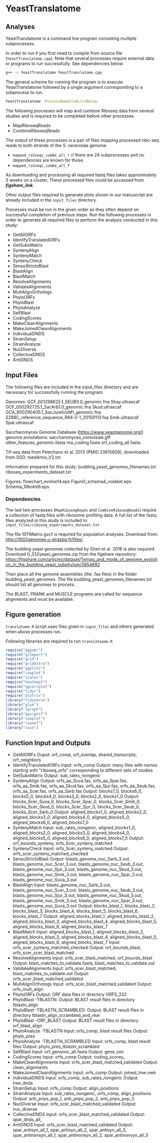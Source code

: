 # YeastTranslatome
## Analyses
YeastTranslatome is a command line program consisting multiple subprocesses. 

In order to run it you first need to compile from source file (`YeastTranslatome.cpp`). Note that several processes require external data or programs to run successfully. See dependencies below.

```bash
g++ -o YeastTranslatome YeastTranslatome.cpp 
```

The general scheme for running the program is to execute YeastTranslatome followed by a single argument corresponding to a subprocess to run.

```bash
YeastTranslatome -ProcessNameFromListBelow
```

The following processes will map and combine Riboseq data from several studies and is required to be completed before other processes.

- MapRiboseqReads
- CombineRiboseqReads

The output of these processes is a pair of files mapping processed ribo-seq reads to both strands of the S. cerevisiae genome:

- `mapped_ribseqs_combo_all_r` // there are 24 subprocesses and no dependencies are known for those. 
- `mapped_ribseqs_combo_all_f`


As downloading and processing all required fastq files takes approximately 3 weeks on a cluster, These processed files could be accessed from ***figshare_link***. 

Other output files required to generate plots shown in our manuscript are already included in the `input_files` directory.


Processes must be run in the given order as they often depend on successful completion of previous steps. Run the following processes in order to generate all required files to perform the analysis conducted in this study:

- GetAllORFs
- IdentifyTranslatedORFs 
- GetSubsMatrix
- SyntenyAlign
- SyntenyMatch
- SyntenyCheck
- SensuStrictoBlast
- BlastAlign
- BlastMatch
- ResolveAlignments
- ValidateAlignments
- MultAlignOrthologs
- PhyloORFs
- PhyloBlast
- PhyloAnalyze
- SelfBlast
- CodingScores
- MakeCleanAlignments
- MakeJoinedCleanAlignments
- IndividualDNDS
- StrainSetup
- StrainAnalyze
- NucDiverse
- CollectiveDNDS
- AntiDNDS

## Input Files
The following files are included in the input_files directory and are necessary for successfully running the program:

Genomes: 
GCF_001298625.1_SEUB3.0_genomic.fna
Sbay.ultrascaf
GCF_000292725.1_SacArb1.0_genomic.fna
Skud.ultrascaf
GCA_900290405.1_SacJureiUoM1_genomic.fna
S288C_reference_sequence_R64-2-1_20150113.fsa
Smik.ultrascaf
Spar.ultrascaf

Saccharomyces Genome Database (https://www.yeastgenome.org/) genome annotations:
saccharomyces_cerevisiae.gff
other_features_genomic.fasta
rna_coding.fasta
orf_coding_all.fasta

Tif-seq data from  Pelechano et al. 2013 (PMID 23615609), downloaded from SGD:
tsedAnno_V2.txt

Information prepared for this study:
budding_yeast_genomes_filenames.txt
riboseq_experiments_dataset.txt

Figures:
flowchart_evolve14.eps
Figure1_schema4_nolabel.eps
Schema_RiboInt6.eps

### Dependencies 
The last two processes (`MapRiboseqReads` and `CombineRiboseqReads`) require a collection of fastq files with ribosome profiling data. A full list of the fastq files analyzed in this study is included in: `input_files/riboseq_experiments_dataset.txt`

The file 1011Matrix.gvcf is required for population analyses. Download from: http://1002genomes.u-strasbg.fr/files/ 

The budding yeast genomes collected by Shen et al. 2018 is also required. Download 0_332yeast_genomes.zip from the figshare repository: https://figshare.com/articles/dataset/Tempo_and_mode_of_genome_evolution_in_the_budding_yeast_subphylum/5854692

Then place all the genome assemblies (the .fas files) in the folder budding_yeast_genomes. The file budding_yeast_genomes_filenames.txt should list all genomes to process.

The BLAST, PRANK and MUSCLE programs are called for sequence alignments and must be available.

## Figure generation
`translatome.R` script uses files given in `input_files` and others generated when above processes run.

Following libraries are required to run `translateome.R`
```R
require("ggpubr")
require("grImport") 
require("grid")
require("gridExtra")
require("ggplot2")
require("cowplot")
require("scales")
require("heatmap3")
require("ggcorrplot")
require("tidyr")
require("plotrix")
library("tidyverse")
library("glue")
library("igraph")
library("ggsignif")
library("cowplot")
library("readxl")
library("coin")
```

## Function Input and Outputs

- GetAllORFs
Ouput: orf_comp, orf_overlap, shared_transcripts, orf_neighbors
- IdentifyTranslatedORFs 
Input: orfs_comp
Output: many files with names starting with "riboseq_orfs" corresponding to different sets of studies 
- GetSubsMatrix
Output: sub_rates_nongenic
- SyntenyAlign
Output: orfs_aa_Suva.fas, orfs_aa_Spar.fas, orfs_aa_Smik.fas, orfs_aa_Skud.fas, orfs_aa_Sjur.fas, orfs_aa_Seub.fas, orfs_aa_Scer.fas, orfs_aa_Sarb.fas
Output: blocks7_0, blocks6_0, blocks5_0, blocks4_0, blocks3_0, blocks2_0, blocks1_0
Output: blocks_Scer_Suva_0, blocks_Scer_Spar_0, blocks_Scer_Smik_0, blocks_Scer_Skud_0, blocks_Scer_Sjur_0, blocks_Scer_Seub_0, blocks_Scer_Sarb_0
Output: aligned_blocks1_0, aligned_blocks2_0, aligned_blocks3_0, aligned_blocks4_0, aligned_blocks5_0, aligned_blocks6_0, aligned_blocks7_0
- SyntenyMatch
Input: sub_rates_nongenic, aligned_blocks1_0, aligned_blocks2_0, aligned_blocks3_0, aligned_blocks4_0, aligned_blocks5_0, aligned_blocks6_0, aligned_blocks7_0
Output: orf_bounds_synteny, orfs_Scer_synteny_matched
- SyntenyCheck
Input: orfs_Scer_synteny_matched
Output: orfs_scer_synteny_matched_checked
- SensuStrictoBlast
Output: blasts_genome_nuc_Sarb_3.out, blasts_genome_nuc_Scer_3.out, blasts_genome_nuc_Seub_3.out, blasts_genome_nuc_Sjur_3.out, blasts_genome_nuc_Skud_3.out, blasts_genome_nuc_Smik_3.out, blasts_genome_nuc_Spar_3.out, blasts_genome_nuc_Suva_3.out
- BlastAlign
Input: blasts_genome_nuc_Sarb_3.out, blasts_genome_nuc_Scer_3.out, blasts_genome_nuc_Seub_3.out, blasts_genome_nuc_Sjur_3.out, blasts_genome_nuc_Skud_3.out, blasts_genome_nuc_Smik_3.out, blasts_genome_nuc_Spar_3.out, blasts_genome_nuc_Suva_3.out
Output: blocks_blast_1, blocks_blast_2, blocks_blast_3, blocks_blast_4, blocks_blast_5, blocks_blast_6, blocks_blast_7
Output: aligned_blocks_blast_1, aligned_blocks_blast_2, aligned_blocks_blast_3, aligned_blocks_blast_4, aligned_blocks_blast_5, aligned_blocks_blast_6, aligned_blocks_blast_7
- BlastMatch
Input: aligned_blocks_blast_1, aligned_blocks_blast_2, aligned_blocks_blast_3, aligned_blocks_blast_4, aligned_blocks_blast_5, aligned_blocks_blast_6, aligned_blocks_blast_7
Input: orfs_scer_synteny_matched_checked
Output: orf_bounds_blast, orfs_scer_scer_blast_matched
- ResolveAlignments
Input: orfs_scer_blast_matched, orf_bounds_blast
Output: blast_matches_to_validate.fasta, blast_matches_to_validate.out
- ValidateAlignments
Input: orfs_scer_blast_matched, blast_matches_to_validate.out
Output: orfs_scer_blast_matched_validated
- MultAlignOrthologs
Input: orfs_scer_blast_matched_validated
Output: orfs_mult_align
- PhyloORFs
Output: ORF data files in directory ORFS_332
- PhyloBlast -TBLASTN:
Output: BLAST result files in directory tblastn_align
- PhyloBlast -TBLASTN_SCRAMBLED:
Output: BLAST result files in directory tblastn_align_scrambled_and_real
- PhyloBlast -ORF_BLAST
Output: BLAST result files in directory orf_blast_align
- PhyloAnalyze -TBLASTN
Input: orfs_comp, blast result files
Output: phylo_pres
- PhyloAnalyze -TBLASTN_SCRAMBLED
Input: orfs_comp, blast result files
Output: phylo_pres_tblastn_scrambled
- SelfBlast
Input: orf_genomic_all.fasta
Output: gene_sim
- CodingScores
Input: orfs_comp
Output: coding_scores_
- MakeCleanAlignments
Input: orfs_scer_blast_matched_validated
Output: clean_alignments
- MakeJoinedCleanAlignments
Input: orfs_comp
Output: joined_tree.nwk
- IndividualDNDS
Input: orfs_comp, sub_rates_nongenic
Output: tree_dnds
- StrainSetup
Input: orfs_comp
Output: align_positions
- StrainAnalyze
Input: sub_rates_nongenic, orfs_comp, align_positions
Output: anti_pnps_pop_1, anti_pnps_pop_2, anti_pnps_pop_3
- NucDiverse
Input: orfs_scer_blast_matched_validated
Output: nuc_diverse
- CollectiveDNDS
Input: orfs_scer_blast_matched_validated
Output: spar_dnds_all_
- AntiDNDS
Input: orfs_scer_blast_matched_validated
Output: spar_antisyn_all_1, spar_antisyn_all_2, spar_antisyn_all_3, spar_antinonsyn_all_1, spar_antinonsyn_all_2, spar_antinonsyn_all_3
